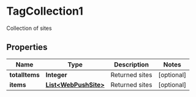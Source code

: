 

# TagCollection1

Collection of sites

## Properties

| Name | Type | Description | Notes |
|------------ | ------------- | ------------- | -------------|
|**totalItems** | **Integer** | Returned sites |  [optional] |
|**items** | [**List&lt;WebPushSite&gt;**](WebPushSite.md) | Returned sites |  [optional] |



